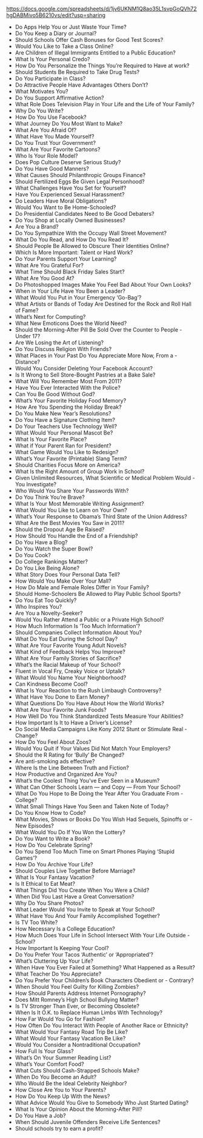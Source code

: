 https://docs.google.com/spreadsheets/d/1jv6UKNM1Q8ao35L1svpGoQVh72hgDABMivo5B6210vs/edit?usp=sharing
- Do Apps Help You or Just Waste Your Time?
- Do You Keep a Diary or Journal?
- Should Schools Offer Cash Bonuses for Good Test Scores?
- Would You Like to Take a Class Online?
- Are Children of Illegal Immigrants Entitled to a Public Education?
- What Is Your Personal Credo?
- How Do You Personalize the Things You’re Required to Have at work?
- Should Students Be Required to Take Drug Tests?
- Do You Participate in Class?
- Do Attractive People Have Advantages Others Don’t?
- What Motivates You?
- Do You Support Affirmative Action?
- What Role Does Television Play in Your Life and the Life of Your Family?
- Why Do You Write?
- How Do You Use Facebook?
- What Journey Do You Most Want to Make?
- What Are You Afraid Of?
- What Have You Made Yourself?
- Do You Trust Your Government?
- What Are Your Favorite Cartoons?
- Who Is Your Role Model?
- Does Pop Culture Deserve Serious Study?
- Do You Have Good Manners?
- What Causes Should Philanthropic Groups Finance?
- Should Fertilized Eggs Be Given Legal Personhood?
- What Challenges Have You Set for Yourself?
- Have You Experienced Sexual Harassment?
- Do Leaders Have Moral Obligations?
- Would You Want to Be Home-Schooled?
- Do Presidential Candidates Need to Be Good Debaters?
- Do You Shop at Locally Owned Businesses?
- Are You a Brand?
- Do You Sympathize With the Occupy Wall Street Movement?
- What Do You Read, and How Do You Read It?
- Should People Be Allowed to Obscure Their Identities Online?
- Which Is More Important: Talent or Hard Work?
- Do Your Parents Support Your Learning?
- What Are You Grateful For?
- What Time Should Black Friday Sales Start?
- What Are You Good At?
- Do Photoshopped Images Make You Feel Bad About Your Own Looks?
- When in Your Life Have You Been a Leader?
- What Would You Put in Your Emergency ‘Go-Bag’?
- What Artists or Bands of Today Are Destined for the Rock and Roll Hall of Fame?
- What’s Next for Computing?
- What New Emoticons Does the World Need?
- Should the Morning-After Pill Be Sold Over the Counter to People
       - Under 17?
- Are We Losing the Art of Listening?
- Do You Discuss Religion With Friends?
- What Places in Your Past Do You Appreciate More Now, From a
       - Distance?
- Would You Consider Deleting Your Facebook Account?
- Is It Wrong to Sell Store-Bought Pastries at a Bake Sale?
- What Will You Remember Most From 2011?
- Have You Ever Interacted With the Police?
- Can You Be Good Without God?
- What’s Your Favorite Holiday Food Memory?
- How Are You Spending the Holiday Break?
- Do You Make New Year’s Resolutions?
- Do You Have a Signature Clothing Item?
- Do Your Teachers Use Technology Well?
- What Would Your Personal Mascot Be?
- What Is Your Favorite Place?
- What if Your Parent Ran for President?
- What Game Would You Like to Redesign?
- What’s Your Favorite (Printable) Slang Term?
- Should Charities Focus More on America?
- What Is the Right Amount of Group Work in School?
- Given Unlimited Resources, What Scientific or Medical Problem Would
       - You Investigate?
- Who Would You Share Your Passwords With?
- Do You Think You’re Brave?
- What Is Your Most Memorable Writing Assignment?
- What Would You Like to Learn on Your Own?
- What’s Your Response to Obama’s Third State of the Union Address?
- What Are the Best Movies You Saw in 2011?
- Should the Dropout Age Be Raised?
- How Should You Handle the End of a Friendship?
- Do You Have a Blog?
- Do You Watch the Super Bowl?
- Do You Cook?
- Do College Rankings Matter?
- Do You Like Being Alone?
- What Story Does Your Personal Data Tell?
- How Would You Make Over Your Mall?
- How Do Male and Female Roles Differ in Your Family?
- Should Home-Schoolers Be Allowed to Play Public School Sports?
- Do You Eat Too Quickly?
- Who Inspires You?
- Are You a Novelty-Seeker?
- Would You Rather Attend a Public or a Private High School?
- How Much Information Is ‘Too Much Information’?
- Should Companies Collect Information About You?
- What Do You Eat During the School Day?
- What Are Your Favorite Young Adult Novels?
- What Kind of Feedback Helps You Improve?
- What Are Your Family Stories of Sacrifice?
- What’s the Racial Makeup of Your School?
- Fluent in Vocal Fry, Creaky Voice or Uptalk?
- What Would You Name Your Neighborhood?
- Can Kindness Become Cool?
- What Is Your Reaction to the Rush Limbaugh Controversy?
- What Have You Done to Earn Money?
- What Questions Do You Have About How the World Works?
- What Are Your Favorite Junk Foods?
- How Well Do You Think Standardized Tests Measure Your Abilities?
- How Important Is It to Have a Driver’s License?
- Do Social Media Campaigns Like Kony 2012 Stunt or Stimulate Real
       - Change?
- How Do You Feel About Zoos?
- Would You Quit if Your Values Did Not Match Your Employers?
- Should the R Rating for ‘Bully’ Be Changed?
- Are anti-smoking ads effective?
- Where Is the Line Between Truth and Fiction?
- How Productive and Organized Are You?
- What’s the Coolest Thing You’ve Ever Seen in a Museum?
- What Can Other Schools Learn — and Copy — From Your School?
- What Do You Hope to Be Doing the Year After You Graduate From
       - College?
- What Small Things Have You Seen and Taken Note of Today?
- Do You Know How to Code?
- What Movies, Shows or Books Do You Wish Had Sequels, Spinoffs or
       - New Episodes?
- What Would You Do If You Won the Lottery?
- Do You Want to Write a Book?
- How Do You Celebrate Spring?
- Do You Spend Too Much Time on Smart Phones Playing ‘Stupid Games’?
- How Do You Archive Your Life?
- Should Couples Live Together Before Marriage?
- What Is Your Fantasy Vacation?
- Is It Ethical to Eat Meat?
- What Things Did You Create When You Were a Child?
- When Did You Last Have a Great Conversation?
- Why Do You Share Photos?
- What Leader Would You Invite to Speak at Your School?
- What Have You And Your Family Accomplished Together?
- Is TV Too White?
- How Necessary Is a College Education?
- How Much Does Your Life in School Intersect With Your Life Outside
       - School?
- How Important Is Keeping Your Cool?
- Do You Prefer Your Tacos ‘Authentic’ or ‘Appropriated’?
- What’s Cluttering Up Your Life?
- When Have You Ever Failed at Something? What Happened as a Result?
- What Teacher Do You Appreciate?
- Do You Prefer Your Children’s Book Characters Obedient or
       - Contrary?
- When Should You Feel Guilty for Killing Zombies?
- How Should Parents Address Internet Pornography?
- Does Mitt Romney’s High School Bullying Matter?
- Is TV Stronger Than Ever, or Becoming Obsolete?
- When Is It O.K. to Replace Human Limbs With Technology?
- How Far Would You Go for Fashion?
- How Often Do You Interact With People of Another Race or Ethnicity?
- What Would Your Fantasy Road Trip Be Like?
- What Would Your Fantasy Vacation Be Like?
- Would You Consider a Nontraditional Occupation?
- How Full Is Your Glass?
- What’s On Your Summer Reading List?
- What’s Your Comfort Food?
- What Cuts Should Cash-Strapped Schools Make?
- When Do You Become an Adult?
- Who Would Be the Ideal Celebrity Neighbor?
- How Close Are You to Your Parents?
- How Do You Keep Up With the News?
- What Advice Would You Give to Somebody Who Just Started Dating?
- What Is Your Opinion About the Morning-After Pill?
- Do You Have a Job?
- When Should Juvenile Offenders Receive Life Sentences?
- Should schools try to earn a profit?
   
   
